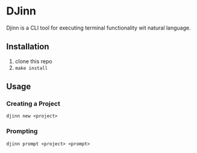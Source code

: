 # DJinn

Djinn is a CLI tool for executing terminal functionality wit natural language.

## Installation

1. clone this repo
2. ```make install```

## Usage
### Creating a Project
```djinn new <project>```

### Prompting
```djinn prompt <project> <prompt>```
